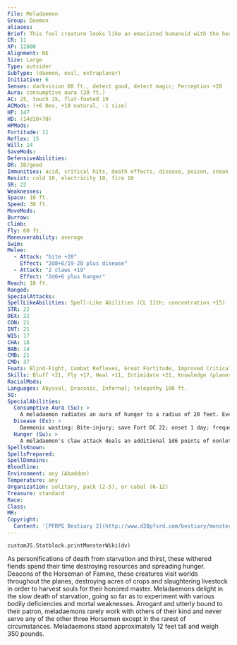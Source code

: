 ```yaml
---
File: Meladaemon
Group: Daemon
aliases: 
Brief: This foul creature looks like an emaciated humanoid with the head of a jackal.
CR: 11
XP: 12800
Alignment: NE
Size: Large
Type: outsider
SubType: (daemon, evil, extraplanar)
Initiative: 6
Senses: darkvision 60 ft., detect good, detect magic; Perception +20
Aura: consumptive aura (20 ft.)
AC: 25, touch 15, flat-footed 19
ACMods: (+6 Dex, +10 natural, -1 size)
HP: 147
HD: (14d10+70)
HPMods: 
Fortitude: 11
Reflex: 15
Will: 14
SaveMods: 
DefensiveAbilities: 
DR: 10/good
Immunities: acid, critical hits, death effects, disease, poison, sneak attack
Resist: cold 10, electricity 10, fire 10
SR: 22
Weaknesses: 
Space: 10 ft.
Speed: 30 ft.
MoveMods: 
Burrow: 
Climb: 
Fly: 60 ft.
Maneuverability: average
Swim: 
Melee: 
  - Attack: "bite +20"
    Effect: "2d8+6/19-20 plus disease"
  - Attack: "2 claws +19"
    Effect: "2d6+6 plus hunger"
Reach: 10 ft.
Ranged: 
SpecialAttacks: 
SpellLikeAbilities: Spell-Like Abilities (CL 11th; concentration +15)  Constant-detect good, detect magic, see invisibility   At Will-cause fear (DC 15), deeper darkness, greater teleport (self plus 50 lbs. of objects only)   3/day-blight (DC 19), diminish plants, quickened magic missile   1/day-horrid wilting (DC 22), waves of fatigue
STR: 22
DEX: 22
CON: 21
INT: 21
WIS: 17
CHA: 18
BAB: 14
CMB: 21
CMD: 37
Feats: Blind-Fight, Combat Reflexes, Great Fortitude, Improved Critical (bite), Iron Will, Quicken Spell-Like Ability (magic missile), Weapon Focus (bite)
Skills: Bluff +21, Fly +17, Heal +11, Intimidate +21, Knowledge (planes) +22, Knowledge (religion) +22, Perception +20, Sense Motive +20, Spellcraft +22, Stealth +19, Survival +20, Use Magic Device +14
RacialMods: 
Languages: Abyssal, Draconic, Infernal; telepathy 100 ft.
SQ: 
SpecialAbilities:
  Consumptive Aura (Su): >
    A meladaemon radiates an aura of hunger to a radius of 20 feet. Every round a creature begins its turn within this aura, it must succeed at a DC 22 Fortitude save or take 1d6 nonlethal damage and become fatigued from extreme hunger. Creatures that do not need to eat are immune to this effect. The save DC is Constitution-based.
  Disease (Ex): >
    Daemonic wasting: Bite-injury; save Fort DC 22; onset 1 day; frequency 1/day; effect 1d4 Con and 1d4 Cha damage; cure 2 consecutive saves. The save DC is Constitution-based.
  Hunger (Su): >
    A meladaemon's claw attack deals an additional 1d6 points of nonlethal damage as it causes sudden pangs of horrific hunger in its foe. Creatures that do not need to eat are immune to this effect.
SpellsKnown: 
SpellsPrepared: 
SpellDomains: 
Bloodline: 
Environment: any (Abaddon)
Temperature: any
Organization: solitary, pack (2-5), or cabal (6-12)
Treasure: standard
Race: 
Class: 
MR: 
Copyright:
  Content: '[PFRPG Bestiary 2](http://www.d20pfsrd.com/bestiary/monster-listings/outsiders/daemons/meladaemon)'
---
```

```dataviewjs
customJS.Statblock.printMonsterWiki(dv)
```
As personifications of death from starvation and thirst, these withered fiends spend their time destroying resources and spreading hunger. Deacons of the Horseman of Famine, these creatures visit worlds throughout the planes, destroying acres of crops and slaughtering livestock in order to harvest souls for their honored master. Meladaemons delight in the slow death of starvation, going so far as to experiment with various bodily deficiencies and mortal weaknesses. Arrogant and utterly bound to their patron, meladaemons rarely work with others of their kind and never serve any of the other three Horsemen except in the rarest of circumstances.  Meladaemons stand approximately 12 feet tall and weigh 350 pounds.
